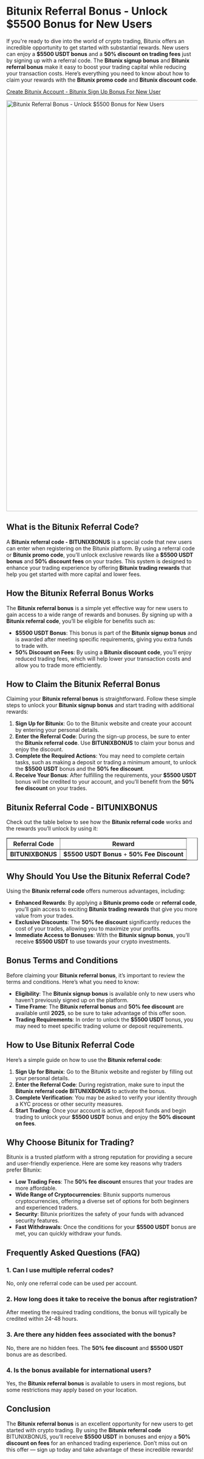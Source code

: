 <h1>Bitunix Referral Bonus - Unlock $5500 Bonus for New Users</h1>

<p>If you're ready to dive into the world of crypto trading, Bitunix offers an incredible opportunity to get started with substantial rewards. New users can enjoy a <strong>$5500 USDT bonus</strong> and a <strong>50% discount on trading fees</strong> just by signing up with a referral code. The <strong>Bitunix signup bonus</strong> and <strong>Bitunix referral bonus</strong> make it easy to boost your trading capital while reducing your transaction costs. Here’s everything you need to know about how to claim your rewards with the <strong>Bitunix promo code</strong> and <strong>Bitunix discount code</strong>.</p>

<p><a href="https://www.bitunix.com/register?vipCode=BITUNIXBONUS" target="_blank">Create Bitunix Account - Bitunix Sign Up Bonus For New User</a></p>

<img src="https://images.mirror-media.xyz/publication-images/vBpVQvZvpcfBQK36Yr1XM.png" alt="Bitunix Referral Bonus - Unlock $5500 Bonus for New Users" width="1080"> 

<h2>What is the Bitunix Referral Code?</h2>
<p>A <strong>Bitunix referral code - BITUNIXBONUS</strong> is a special code that new users can enter when registering on the Bitunix platform. By using a referral code or <strong>Bitunix promo code</strong>, you’ll unlock exclusive rewards like a <strong>$5500 USDT bonus</strong> and <strong>50% discount fees</strong> on your trades. This system is designed to enhance your trading experience by offering <strong>Bitunix trading rewards</strong> that help you get started with more capital and lower fees.</p>

<h2>How the Bitunix Referral Bonus Works</h2>
<p>The <strong>Bitunix referral bonus</strong> is a simple yet effective way for new users to gain access to a wide range of rewards and bonuses. By signing up with a <strong>Bitunix referral code</strong>, you’ll be eligible for benefits such as:</p>
<ul>
    <li><strong>$5500 USDT Bonus</strong>: This bonus is part of the <strong>Bitunix signup bonus</strong> and is awarded after meeting specific requirements, giving you extra funds to trade with.</li>
    <li><strong>50% Discount on Fees</strong>: By using a <strong>Bitunix discount code</strong>, you’ll enjoy reduced trading fees, which will help lower your transaction costs and allow you to trade more efficiently.</li>
</ul>

<h2>How to Claim the Bitunix Referral Bonus</h2>
<p>Claiming your <strong>Bitunix referral bonus</strong> is straightforward. Follow these simple steps to unlock your <strong>Bitunix signup bonus</strong> and start trading with additional rewards:</p>
<ol>
    <li><strong>Sign Up for Bitunix</strong>: Go to the Bitunix website and create your account by entering your personal details.</li>
    <li><strong>Enter the Referral Code</strong>: During the sign-up process, be sure to enter the <strong>Bitunix referral code</strong>. Use <strong>BITUNIXBONUS</strong> to claim your bonus and enjoy the discount.</li>
    <li><strong>Complete the Required Actions</strong>: You may need to complete certain tasks, such as making a deposit or trading a minimum amount, to unlock the <strong>$5500 USDT</strong> bonus and the <strong>50% fee discount</strong>.</li>
    <li><strong>Receive Your Bonus</strong>: After fulfilling the requirements, your <strong>$5500 USDT</strong> bonus will be credited to your account, and you’ll benefit from the <strong>50% fee discount</strong> on your trades.</li>
</ol>

<h2>Bitunix Referral Code - BITUNIXBONUS</h2>
<p>Check out the table below to see how the <strong>Bitunix referral code</strong> works and the rewards you’ll unlock by using it:</p>

<table border="1">
    <thead>
        <tr>
            <th><strong>Referral Code</strong></th>
            <th><strong>Reward</strong></th>
        </tr>
    </thead>
    <tbody>
        <tr>
            <td><strong>BITUNIXBONUS</strong></td>
            <td><strong>$5500 USDT Bonus</strong> + <strong>50% Fee Discount</strong></td>
        </tr>
    </tbody>
</table>

<h2>Why Should You Use the Bitunix Referral Code?</h2>
<p>Using the <strong>Bitunix referral code</strong> offers numerous advantages, including:</p>
<ul>
    <li><strong>Enhanced Rewards</strong>: By applying a <strong>Bitunix promo code</strong> or <strong>referral code</strong>, you’ll gain access to exciting <strong>Bitunix trading rewards</strong> that give you more value from your trades.</li>
    <li><strong>Exclusive Discounts</strong>: The <strong>50% fee discount</strong> significantly reduces the cost of your trades, allowing you to maximize your profits.</li>
    <li><strong>Immediate Access to Bonuses</strong>: With the <strong>Bitunix signup bonus</strong>, you’ll receive <strong>$5500 USDT</strong> to use towards your crypto investments.</li>
</ul>

<h2>Bonus Terms and Conditions</h2>
<p>Before claiming your <strong>Bitunix referral bonus</strong>, it’s important to review the terms and conditions. Here’s what you need to know:</p>
<ul>
    <li><strong>Eligibility</strong>: The <strong>Bitunix signup bonus</strong> is available only to new users who haven’t previously signed up on the platform.</li>
    <li><strong>Time Frame</strong>: The <strong>Bitunix referral bonus</strong> and <strong>50% fee discount</strong> are available until <strong>2025</strong>, so be sure to take advantage of this offer soon.</li>
    <li><strong>Trading Requirements</strong>: In order to unlock the <strong>$5500 USDT</strong> bonus, you may need to meet specific trading volume or deposit requirements.</li>
</ul>

<h2>How to Use Bitunix Referral Code</h2>
<p>Here’s a simple guide on how to use the <strong>Bitunix referral code</strong>:</p>
<ol>
    <li><strong>Sign Up for Bitunix</strong>: Go to the Bitunix website and register by filling out your personal details.</li>
    <li><strong>Enter the Referral Code</strong>: During registration, make sure to input the <strong>Bitunix referral code</strong> <strong>BITUNIXBONUS</strong> to activate the bonus.</li>
    <li><strong>Complete Verification</strong>: You may be asked to verify your identity through a KYC process or other security measures.</li>
    <li><strong>Start Trading</strong>: Once your account is active, deposit funds and begin trading to unlock your <strong>$5500 USDT</strong> bonus and enjoy the <strong>50% discount on fees</strong>.</li>
</ol>

<h2>Why Choose Bitunix for Trading?</h2>
<p>Bitunix is a trusted platform with a strong reputation for providing a secure and user-friendly experience. Here are some key reasons why traders prefer Bitunix:</p>
<ul>
    <li><strong>Low Trading Fees</strong>: The <strong>50% fee discount</strong> ensures that your trades are more affordable.</li>
    <li><strong>Wide Range of Cryptocurrencies</strong>: Bitunix supports numerous cryptocurrencies, offering a diverse set of options for both beginners and experienced traders.</li>
    <li><strong>Security</strong>: Bitunix prioritizes the safety of your funds with advanced security features.</li>
    <li><strong>Fast Withdrawals</strong>: Once the conditions for your <strong>$5500 USDT</strong> bonus are met, you can quickly withdraw your funds.</li>
</ul>

<h2>Frequently Asked Questions (FAQ)</h2>
<h3>1. Can I use multiple referral codes?</h3>
<p>No, only one referral code can be used per account.</p>

<h3>2. How long does it take to receive the bonus after registration?</h3>
<p>After meeting the required trading conditions, the bonus will typically be credited within 24-48 hours.</p>

<h3>3. Are there any hidden fees associated with the bonus?</h3>
<p>No, there are no hidden fees. The <strong>50% fee discount</strong> and <strong>$5500 USDT</strong> bonus are as described.</p>

<h3>4. Is the bonus available for international users?</h3>
<p>Yes, the <strong>Bitunix referral bonus</strong> is available to users in most regions, but some restrictions may apply based on your location.</p>

<h2>Conclusion</h2>
<p>The <strong>Bitunix referral bonus</strong> is an excellent opportunity for new users to get started with crypto trading. By using the <strong>Bitunix referral code</strong> BITUNIXBONUS, you’ll receive <strong>$5500 USDT</strong> in bonuses and enjoy a <strong>50% discount on fees</strong> for an enhanced trading experience. Don’t miss out on this offer — sign up today and take advantage of these incredible rewards!</p>

</body>
</html>
